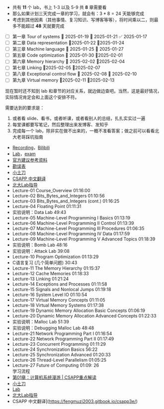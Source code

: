 - 共有 **11** 个 lab，书上 1-3 以及 5-9 共 **8** 章需要看
- 那么如果计划三天完成一章的学习，就会有：$3 * 8=24$ 天能够完成
- 考虑到其他因素（其他事情、复习知识、写博客等等），将时间乘以二，则最多不能超过 **48** 天就要完成

- [ ] 第一章 Tour of systems 🛫 2025-01-19 📅 2025-01-21 ✅ 2025-01-17
- [ ] 第二章 Data representation 🛫2025-01-22 📅2025-01-24
- [ ] 第三章 Machine language 🛫 2025-01-25 📅 2025-01-27
- [ ] 第五章 Code optimization 🛫 2025-01-30 📅2025-02-01
- [ ] 第六章 Memory hierarchy 🛫 2025-02-02 📅2025-02-04 
- [ ] 第七章 Linking 🛫2025-02-05 📅2025-02-07 
- [ ] 第八章 Exceptional control flow 🛫 2025-02-08 📅 2025-02-10
- [ ] 第九章 Virtual memory 🛫2025-02-11 📅2025-02-13 

现在暂时还不知到 lab 和章节的对应关系，就边做边查吧。当然，这是最好情况，实际情况肯定会和上面这个安排不符。

需要达到的要求是：

1. 或者看 slide、看书，或者听课，或者看别人的总结，扎扎实实过一遍
2. 每堂课都要写笔记，然后整理出来发博客、发知乎
3. 完成每一个 lab，除非实在做不出来的，一概不准看答案；做之前可以看看北大老哥踩坑指南
- [Recording](https://scs.hosted.panopto.com/Panopto/Pages/Sessions/List.aspx#folderID=%22b96d90ae-9871-4fae-91e2-b1627b43e25e%22)，[Bilibili](https://www.bilibili.com/video/BV1iW411d7hd/)
- [Lab](http://csapp.cs.cmu.edu/3e/labs.html)，[exam](http://csapp.cs.cmu.edu/3e/exams.html)
- [官方建议参考资料](http://csapp.cs.cmu.edu/3e/students.html)
- [勘误表](http://csapp.cs.cmu.edu/3e/errata.html)
- [小土刀](https://wdxtub.com/work/)
- [CSAPP 中文翻译](https://fengmuzi2003.gitbook.io/csapp3e/)
- [北大Lab指导](https://github.com/zhuozhiyongde/Introduction-To-Computer-System-2023Fall-PKU)
- Lecture-01 Course_Overview 01:16:00
- Lecture-02 Bits_Bytes_and_Integers 01:10:56
- Lecture-03 Bits_Bytes_and_Integers (cont.) 01:16:25
- Lecture-04 Floating Point 01:11:31 
- 实验说明：Data Lab 49:43
- Lecture-05 Machine-Level Programming I Basics 01:13:19
- Lecture-06 Machine-Level Programming II Control 01:13:39
- Lecture-07 Machine-Level Programming III Procedures 01:06:35
- Lecture-08 Machine-Level Programming IV Data 01:17:59
- Lecture-09 Machine-Level Programming V Advanced Topics 01:18:39
- 实验说明：Bomb Lab 48:16
- 实验说明：Attack Lab 39:08
- Lecture-10 Program Optimization 01:13:29
- C语言复习 (几个简单问题) 30:43
- Lecture-11 The Memory Hierarchy 01:15:37
- Lecture-12 Cache Memories 01:18:33
- Lecture-13 Linking 01:21:24
- Lecture-14 Exceptions and Processes 01:11:58
- Lecture-15 Signals and Nonlocal Jumps 01:19:18
- Lecture-16 System Level IO 01:10:54
- Lecture-17 Virtual Memory Concepts 01:11:05
- Lecture-18 Virtual Memory Systems 01:17:38
- Lecture-19 Dynamic Memory Allocation Basic Concepts 01:06:19
- Lecture-20 Dynamic Memory Allocation Advanced Concepts 01:22:33
- 实验说明：Malloc Lab 51:39
- 实验说明：Debugging Malloc Lab 48:48
- Lecture-21 Network Programming Part I 01:16:54
- Lecture-22 Network Programming Part II 01:17:49
- Lecture-23 Concurrent Programming 01:11:29
- Lecture-24 Synchronization Basics 56:22
- Lecture-25 Synchronization Advanced 01:20:33
- Lecture-26 Thread-Level Parallelism 01:05:25
- Lecture-27 Future of Computing 01:09: 26  
学习流程
- [第01章：计算机系统漫游 | CSAPP重点解读](https://fengmuzi2003.gitbook.io/csapp3e)
-  [小土刀](https://wdxtub.com/work/)
- [Lab](http://csapp.cs.cmu.edu/3e/labs.html)
- [北大Lab指导](https://github.com/zhuozhiyongde/Introduction-To-Computer-System-2023Fall-PKU)
- CSAPP 中文翻译](https://fengmuzi2003.gitbook.io/csapp3e/)